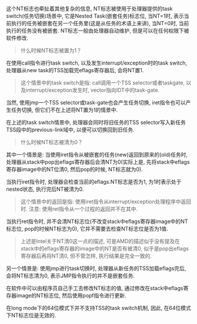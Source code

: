 
<!-- @import "[TOC]" {cmd="toc" depthFrom=1 depthTo=6 orderedList=false} -->

<!-- code_chunk_output -->



<!-- /code_chunk_output -->

这个NT标志也牵扯着其他复杂的信息, NT标志被使用于处理器提供的task switch(任务切换)场景中, 它是Nested Task(嵌套任务)标志位, 当NT=1时, 表示当前执行的任务被嵌套在另一个任务里(这是从任务的术语上来讲), 当NT=0时, 当前执行的任务没有被嵌套. NT标志一般由处理器自动维护, 但是可以在任何权限下被软件修改.

>什么时候NT标志被置为1？

在使用call指令进行task switch, 以及发生interrupt/exception时的task switch, 处理器从new task的TSS加载完eflags寄存器后, 会将NT置1.

>这个情景中的task switch是指: call调用一个TSS selector或者taskgate, 以及interrupt/exception发生时, vector指向IDT中的task-gate.

当然, 使用jmp一个TSS selector或task-gate也会产生任务切换, iret指令也可以产生任务切换, 但它们不在上述将NT置为1的情景中.

在上述的task switch情景中, 处理器会同时将旧任务的TSS selector写入新任务TSS段中的previous-link域中, 以便可以切换回到旧任务.

>什么时候NT标志被清为0？

其中一个情景是: 当使用iret指令从被嵌套的任务(new)返回到原来的(old)任务时, 处理器从stack中pop出eflags寄存器后会清NT为0(实际上是, 先将stack中eflags寄存器image中的NT位清0, 然后pop的时候, NT标志就为0).

当执行iret指令时, 处理器会检查当前的eflags.NT标志是否为1, 为1时表示处于nested状态, 执行完后NT被清为0.

>这个情景中的返回是指: 使用iret指令从interrupt/exception处理程序中返回时. 注意: 使用ret指令从一个过程的返回并不在其中.

当执行ret指令时, 并不会清NT标志位(不改变stack中eflags寄存器image中的NT标志位, pop的时候NT标志为0), 它并不需要去检查NT标志位是否为1值.

>上述是Intel关于NT清0这一点的描述, 可是AMD的描述似乎没有提及在stack中的eflags寄存器的image中的NT是否有被清0, 似乎是pop出eflags寄存器后再将NT清0, 但不管怎样, 执行结果是完全一致的.

另一个情景是: 使用jmp进行task切换时, 处理器从新任务的TSS加载eflags完后, 会将NT标志清为0, 表示JMP指令执行的并不是嵌套任务.

在软件中可以由程序员自己手工去修改NT标志的值, 通过修改在stack中eflags寄存器image的NT标志位, 然后使用popf指令进行更新.

在long mode下的64位模式下并不支持TSS的task switch机制, 因此, 在64位模式下NT标志位是无效的.